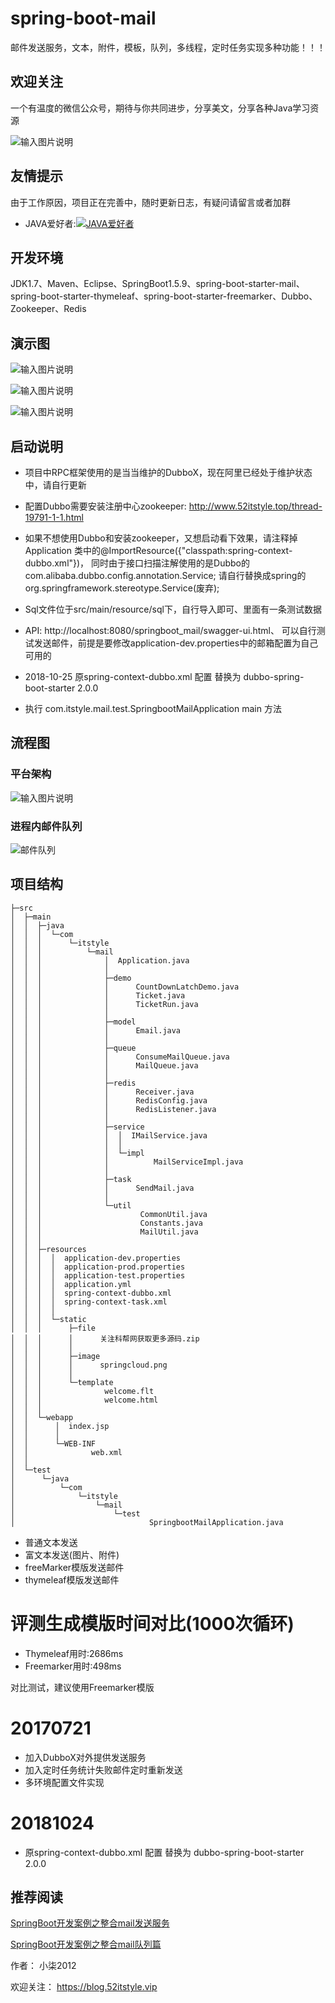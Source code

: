 # spring-boot-mail

邮件发送服务，文本，附件，模板，队列，多线程，定时任务实现多种功能！！！

## 欢迎关注

一个有温度的微信公众号，期待与你共同进步，分享美文，分享各种Java学习资源

![输入图片说明](https://images.gitee.com/uploads/images/2018/0809/181043_76e4d5b8_87650.png "1234.png")

## 友情提示

由于工作原因，项目正在完善中，随时更新日志，有疑问请留言或者加群

- JAVA爱好者:<a target="_blank" href="//shang.qq.com/wpa/qunwpa?idkey=eba7a5d6f672c67cf942e08486e5102f0a0a6268206f873fef48a9d74f248de8"><img border="0" src="//pub.idqqimg.com/wpa/images/group.png" alt="JAVA爱好者" title="JAVA爱好者"></a>

## 开发环境

JDK1.7、Maven、Eclipse、SpringBoot1.5.9、spring-boot-starter-mail、spring-boot-starter-thymeleaf、spring-boot-starter-freemarker、Dubbo、Zookeeper、Redis

## 演示图


![输入图片说明](https://gitee.com/uploads/images/2018/0504/085208_6aca748c_87650.png "1.png")


![输入图片说明](https://gitee.com/uploads/images/2018/0504/085238_08e21dda_87650.png "2.png")


![输入图片说明](https://gitee.com/uploads/images/2018/0504/085245_4c151318_87650.png "3.png")

## 启动说明

- 项目中RPC框架使用的是当当维护的DubboX，现在阿里已经处于维护状态中，请自行更新

- 配置Dubbo需要安装注册中心zookeeper: http://www.52itstyle.top/thread-19791-1-1.html

- 如果不想使用Dubbo和安装zookeeper，又想启动看下效果，请注释掉 Application 类中的@ImportResource({"classpath:spring-context-dubbo.xml"})， 同时由于接口扫描注解使用的是Dubbo的 com.alibaba.dubbo.config.annotation.Service; 请自行替换成spring的 org.springframework.stereotype.Service(废弃);

- Sql文件位于src/main/resource/sql下，自行导入即可、里面有一条测试数据

- API: http://localhost:8080/springboot_mail/swagger-ui.html、 可以自行测试发送邮件，前提是要修改application-dev.properties中的邮箱配置为自己可用的

- 2018-10-25 原spring-context-dubbo.xml 配置 替换为 dubbo-spring-boot-starter 2.0.0

- 执行 com.itstyle.mail.test.SpringbootMailApplication main 方法

## 流程图

### 平台架构
![输入图片说明](https://git.oschina.net/uploads/images/2017/0801/190708_991f282a_87650.png "2574887637.png")

### 进程内邮件队列
![邮件队列](https://git.oschina.net/uploads/images/2017/0804/135111_3b197795_87650.png "邮件队列.png")

## 项目结构

```
├─src
│  ├─main
│  │  ├─java
│  │  │  └─com
│  │  │      └─itstyle
│  │  │          └─mail
│  │  │              │  Application.java
│  │  │              │  
│  │  │              ├─demo
│  │  │              │      CountDownLatchDemo.java
│  │  │              │      Ticket.java
│  │  │              │      TicketRun.java
│  │  │              │      
│  │  │              ├─model
│  │  │              │      Email.java
│  │  │              │      
│  │  │              ├─queue
│  │  │              │      ConsumeMailQueue.java
│  │  │              │      MailQueue.java
│  │  │              │      
│  │  │              ├─redis
│  │  │              │      Receiver.java
│  │  │              │      RedisConfig.java
│  │  │              │      RedisListener.java
│  │  │              │      
│  │  │              ├─service
│  │  │              │  │  IMailService.java
│  │  │              │  │  
│  │  │              │  └─impl
│  │  │              │          MailServiceImpl.java
│  │  │              │          
│  │  │              ├─task
│  │  │              │      SendMail.java
│  │  │              │      
│  │  │              └─util
│  │  │                      CommonUtil.java
│  │  │                      Constants.java
│  │  │                      MailUtil.java
│  │  │                      
│  │  ├─resources
│  │  │  │  application-dev.properties
│  │  │  │  application-prod.properties
│  │  │  │  application-test.properties
│  │  │  │  application.yml
│  │  │  │  spring-context-dubbo.xml
│  │  │  │  spring-context-task.xml
│  │  │  │  
│  │  │  └─static
│  │  │      ├─file
│  │  │      │      关注科帮网获取更多源码.zip
│  │  │      │      
│  │  │      ├─image
│  │  │      │      springcloud.png
│  │  │      │      
│  │  │      └─template
│  │  │              welcome.flt
│  │  │              welcome.html
│  │  │              
│  │  └─webapp
│  │      │  index.jsp
│  │      │  
│  │      └─WEB-INF
│  │              web.xml
│  │              
│  └─test
│      └─java
│          └─com
│              └─itstyle
│                  └─mail
│                      └─test
│                              SpringbootMailApplication.java
```

- 普通文本发送
- 富文本发送(图片、附件)
- freeMarker模版发送邮件
- thymeleaf模版发送邮件

# 评测生成模版时间对比(1000次循环)


- Thymeleaf用时:2686ms
- Freemarker用时:498ms

对比测试，建议使用Freemarker模版

# 20170721
- 加入DubboX对外提供发送服务
- 加入定时任务统计失败邮件定时重新发送
- 多环境配置文件实现

# 20181024

- 原spring-context-dubbo.xml 配置 替换为 dubbo-spring-boot-starter 2.0.0


## 推荐阅读

[SpringBoot开发案例之整合mail发送服务](https://blog.52itstyle.vip/archives/1264/)

[SpringBoot开发案例之整合mail队列篇](https://blog.52itstyle.vip/archives/1385/)


作者： 小柒2012

欢迎关注： https://blog.52itstyle.vip
